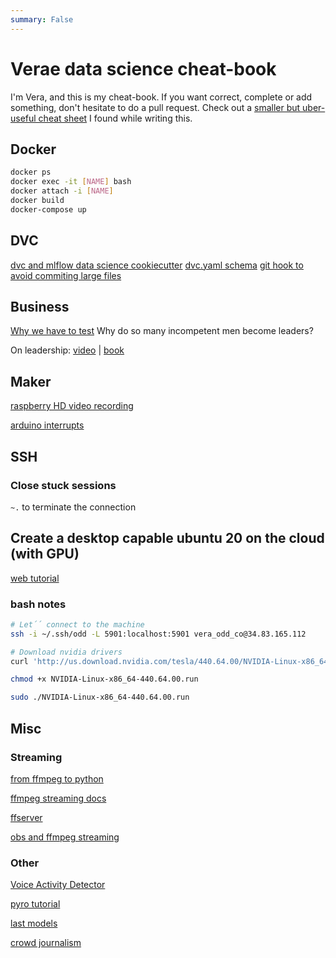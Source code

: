 ```yaml
---
summary: False
---
```

# Verae data science cheat-book
I'm Vera, and this is my cheat-book. If you want correct, complete or add something, don't hesitate to do a pull request. Check out a [smaller but uber-useful cheat sheet](https://stanford.edu/~shervine/teaching/cs-229/cheatsheet-supervised-learning) I found while writing this.

## Docker

```bash
docker ps
docker exec -it [NAME] bash
docker attach -i [NAME]
docker build
docker-compose up
```

## DVC
[dvc and mlflow data science cookiecutter](https://github.com/iKintosh/cookiecutter-data-science)
[dvc.yaml schema](https://github.com/iterative/dvcyaml-schema)
[git hook to avoid commiting large files](https://gist.github.com/guysmoilov/ddb3329e31b001c1e990e08394a08dc4)

## Business
[Why we have to test](https://dealbook.nytimes.com/2012/08/02/knight-capital-says-trading-mishap-cost-it-440-million/)
Why do so many incompetent men become leaders?

On leadership: [video](https://www.youtube.com/watch?v=zeAEFEXvcBg) | [book](https://www.goodreads.com/en/book/show/41959331-why-do-so-many-incompetent-men-become-leaders)
## Maker

[raspberry HD video recording](https://www.arrow.com/en/research-and-events/articles/pi-bandwidth-with-video)

[arduino interrupts](https://learn.adafruit.com/multi-tasking-the-arduino-part-2/timers)

## SSH

### Close stuck sessions
`~.` to terminate the connection

## Create a desktop capable ubuntu 20 on the cloud (with GPU)
[web tutorial](http://leadtosilverlining.blogspot.com/2019/01/setup-desktop-environment-on-google.html)

### bash notes
````bash
# Let´´ connect to the machine
ssh -i ~/.ssh/odd -L 5901:localhost:5901 vera_odd_co@34.83.165.112

# Download nvidia drivers
curl 'http://us.download.nvidia.com/tesla/440.64.00/NVIDIA-Linux-x86_64-440.64.00.run' -H 'User-Agent: Mozilla/5.0 (Macintosh; Intel Mac OS X 10.15; rv:76.0) Gecko/20100101 Firefox/76.0' -H 'Accept: text/html,application/xhtml+xml,application/xml;q=0.9,image/webp,*/*;q=0.8' -H 'Accept-Language: en,en-US;q=0.7,es;q=0.3' --compressed -H 'DNT: 1' -H 'Connection: keep-alive' -H 'Cookie: vid=dc0c1504-ba63-42cf-95c7-eba68721fd39' -H 'Upgrade-Insecure-Requests: 1' > NVIDIA-Linux-x86_64-440.64.00.run

chmod +x NVIDIA-Linux-x86_64-440.64.00.run

sudo ./NVIDIA-Linux-x86_64-440.64.00.run
````


## Misc
### Streaming
[from ffmpeg to python](https://github.com/kkroening/ffmpeg-python/blob/master/examples/README.md#jupyter-stream-editor)

[ffmpeg streaming docs](https://trac.ffmpeg.org/wiki/StreamingGuide)

[ffserver](https://trac.ffmpeg.org/wiki/ffserver)

[obs and ffmpeg streaming](https://obsproject.com/forum/resources/obs-studio-send-an-udp-stream-to-a-second-pc-using-obs.455/)

### Other
[Voice Activity Detector](https://github.com/wiseman/py-webrtcvad)

[pyro tutorial](https://mltrain.cc/events/mltrain-uai-2018/)

[last models](https://paperswithcode.com/)

[crowd journalism](https://www.bellingcat.com/)